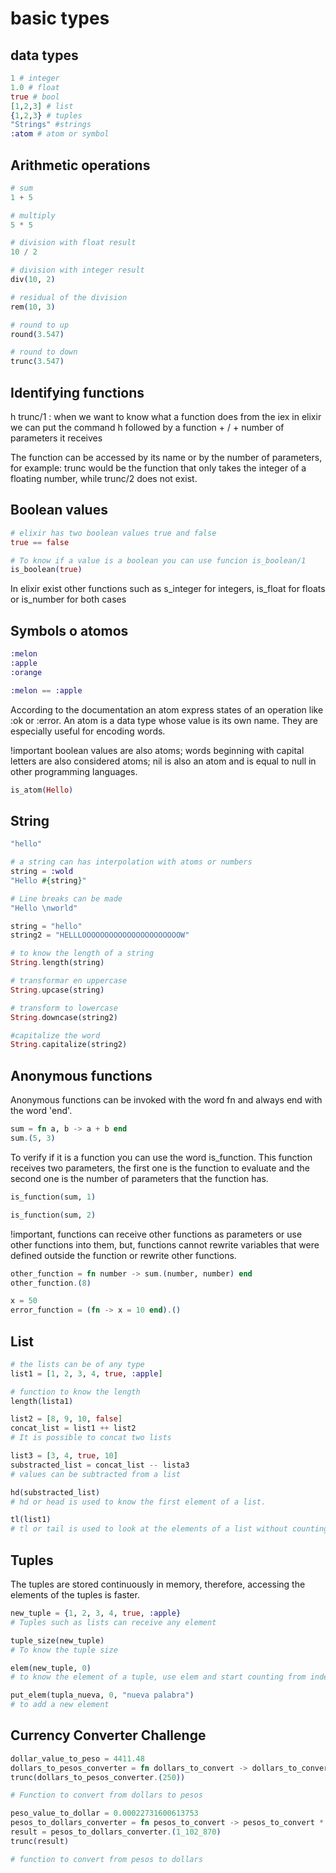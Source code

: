# basic types

## data types


```elixir
1 # integer 
1.0 # float
true # bool
[1,2,3] # list
{1,2,3} # tuples
"Strings" #strings
:atom # atom or symbol
```

## Arithmetic operations

```elixir
# sum
1 + 5
```

```elixir
# multiply
5 * 5
```

```elixir
# division with float result
10 / 2
```

```elixir
# division with integer result
div(10, 2)
```

```elixir
# residual of the division
rem(10, 3)
```

```elixir
# round to up
round(3.547)
```

```elixir
# round to down
trunc(3.547)
```

## Identifying functions

h trunc/1 : when we want to know what a function does from the iex in elixir we can put the command h followed by a function + /  + number of parameters it receives

The function can be accessed by its name or by the number of parameters, for example: trunc would be the function that only takes the integer of a floating number, while trunc/2 does not exist.

## Boolean values

```elixir
# elixir has two boolean values true and false
true == false
```

```elixir
# To know if a value is a boolean you can use funcion is_boolean/1
is_boolean(true)
```

In elixir exist other functions such as s_integer for integers, is_float for floats or is_number for both cases

## Symbols o atomos

```elixir
:melon
:apple
:orange
```

```elixir
:melon == :apple
```

According to the documentation an atom express states of an operation like :ok or :error. 
An atom is a data type whose value is its own name. They are especially useful for encoding words.

!important boolean values are also atoms; words beginning with capital letters are also considered atoms; nil is also an atom and is equal to null in other programming languages.

```elixir
is_atom(Hello)
```

## String

```elixir
"hello"
```

```elixir
# a string can has interpolation with atoms or numbers
string = :wold
"Hello #{string}"
```

```elixir
# Line breaks can be made
"Hello \nworld"
```

```elixir
string = "hello"
string2 = "HELLLOOOOOOOOOOOOOOOOOOOOOOW"
```

```elixir
# to know the length of a string
String.length(string)
```

```elixir
# transformar en uppercase
String.upcase(string)
```

```elixir
# transform to lowercase
String.downcase(string2)
```

```elixir
#capitalize the word
String.capitalize(string2)
```

## Anonymous functions

Anonymous functions can be invoked with the word fn and always end with the word 'end'.

```elixir
sum = fn a, b -> a + b end
sum.(5, 3)
```

To verify if it is a function you can use the word is_function. This function receives two parameters, the first one is the function to evaluate and the second one is the number of parameters that the function has.
```elixir
is_function(sum, 1)
```

```elixir
is_function(sum, 2)
```

!important, functions can receive other functions as parameters or use other functions into them, but, functions cannot rewrite variables that were defined outside the function or rewrite other functions.

```elixir
other_function = fn number -> sum.(number, number) end
other_function.(8)
```

```elixir
x = 50
error_function = (fn -> x = 10 end).()
```

## List

```elixir
# the lists can be of any type
list1 = [1, 2, 3, 4, true, :apple]
```

```elixir
# function to know the length
length(lista1)
```

```elixir
list2 = [8, 9, 10, false]
concat_list = list1 ++ list2
# It is possible to concat two lists
```

```elixir
list3 = [3, 4, true, 10]
substracted_list = concat_list -- lista3
# values can be subtracted from a list
```

```elixir
hd(substracted_list)
# hd or head is used to know the first element of a list.
```

```elixir
tl(list1)
# tl or tail is used to look at the elements of a list without counting the head
```

## Tuples

The tuples are stored continuously in memory, therefore, accessing the elements of the tuples is faster.

```elixir
new_tuple = {1, 2, 3, 4, true, :apple}
# Tuples such as lists can receive any element
```

```elixir
tuple_size(new_tuple)
# To know the tuple size
```

```elixir
elem(new_tuple, 0)
# to know the element of a tuple, use elem and start counting from index 0.
```

```elixir
put_elem(tupla_nueva, 0, "nueva palabra")
# to add a new element
```

## Currency Converter Challenge

```elixir
dollar_value_to_peso = 4411.48
dollars_to_pesos_converter = fn dollars_to_convert -> dollars_to_convert * dollar_value_to_peso end
trunc(dollars_to_pesos_converter.(250))

# Function to convert from dollars to pesos
```

```elixir
peso_value_to_dollar = 0.00022731600613753
pesos_to_dollars_converter = fn pesos_to_convert -> pesos_to_convert * peso_value_to_dollar end
result = pesos_to_dollars_converter.(1_102_870)
trunc(result)

# function to convert from pesos to dollars
```
